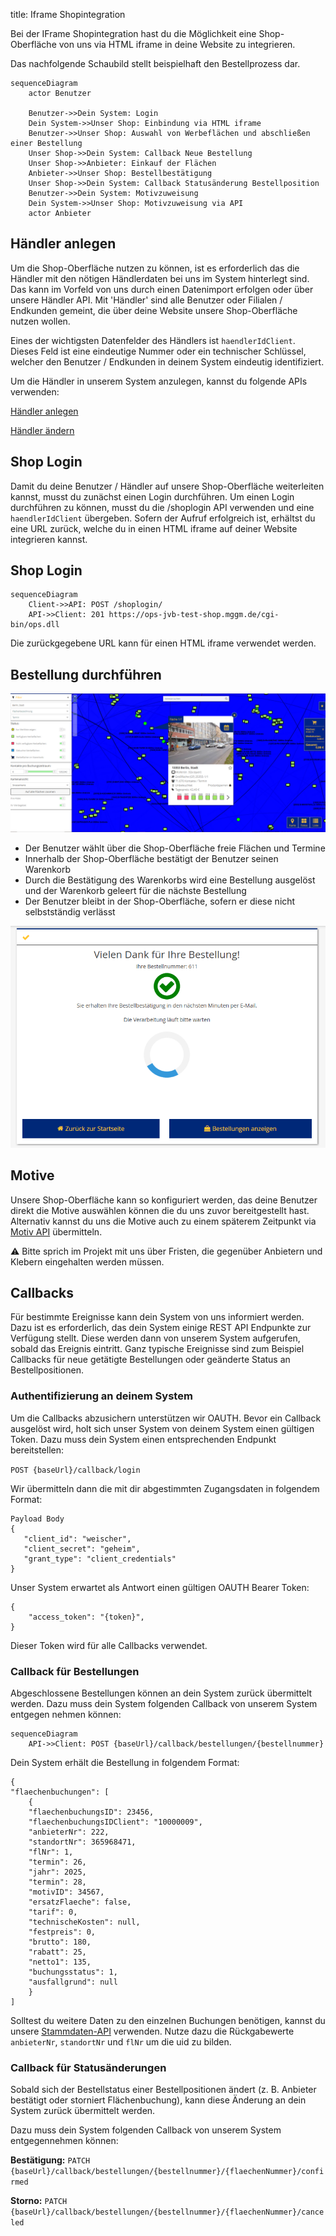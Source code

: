title: Iframe Shopintegration

Bei der IFrame Shopintegration hast du die Möglichkeit eine Shop-Oberfläche von uns via HTML iframe in deine Website zu integrieren.

Das nachfolgende Schaubild stellt beispielhaft den Bestellprozess dar.

``` mermaid
sequenceDiagram
    actor Benutzer
    
    Benutzer->>Dein System: Login
    Dein System->>Unser Shop: Einbindung via HTML iframe
    Benutzer->>Unser Shop: Auswahl von Werbeflächen und abschließen einer Bestellung
    Unser Shop->>Dein System: Callback Neue Bestellung
    Unser Shop->>Anbieter: Einkauf der Flächen
    Anbieter->>Unser Shop: Bestellbestätigung
    Unser Shop->>Dein System: Callback Statusänderung Bestellposition
    Benutzer->>Dein System: Motivzuweisung
    Dein System->>Unser Shop: Motivzuweisung via API
    actor Anbieter
```

## Händler anlegen

Um die Shop-Oberfläche nutzen zu können, ist es erforderlich das die Händler mit den nötigen Händlerdaten bei uns im System hinterlegt sind. Das kann im Vorfeld von uns durch einen Datenimport erfolgen oder über unsere Händler API. Mit 'Händler' sind alle Benutzer oder Filialen / Endkunden gemeint, die über deine Website unsere Shop-Oberfläche nutzen wollen.

Eines der wichtigsten Datenfelder des Händlers ist ```haendlerIdClient```. Dieses Feld ist eine eindeutige Nummer oder ein technischer Schlüssel, welcher den Benutzer / Endkunden in deinem System eindeutig identifiziert.

Um die Händler in unserem System anzulegen, kannst du folgende APIs verwenden:

[Händler anlegen]([https://](https://apim-jvb-we-prod.developer.azure-api.net/api-details#api=v0&operation=ops-shop-api-v0))

[Händler ändern]([https://](https://apim-jvb-we-prod.developer.azure-api.net/api-details#api=v0&operation=65e6ce5ae271b43a7fb63a5d))


## Shop Login

Damit du deine Benutzer / Händler auf unsere Shop-Oberfläche weiterleiten kannst, musst du zunächst einen Login durchführen. Um einen Login durchführen zu können, musst du die /shoplogin API verwenden und eine ```haendlerIdClient``` übergeben. Sofern der Aufruf erfolgreich ist, erhältst du eine URL zurück, welche du in einen HTML iframe auf deiner Website integrieren kannst.

## Shop Login

``` mermaid
sequenceDiagram
    Client->>API: POST /shoplogin/
    API->>Client: 201 https://ops-jvb-test-shop.mggm.de/cgi-bin/ops.dll
```

Die zurückgegebene URL kann für einen HTML iframe verwendet werden.

## Bestellung durchführen

![alt text](shopui.png)

- Der Benutzer wählt über die Shop-Oberfläche freie Flächen und Termine
- Innerhalb der Shop-Oberfläche bestätigt der Benutzer seinen Warenkorb
- Durch die Bestätigung des Warenkorbs wird eine Bestellung ausgelöst und der Warenkorb geleert für die nächste Bestellung
- Der Benutzer bleibt in der Shop-Oberfläche, sofern er diese nicht selbstständig verlässt

![alt text](checkout-done.png)

## Motive

Unsere Shop-Oberfläche kann so konfiguriert werden, das deine Benutzer direkt die Motive auswählen können die du uns zuvor bereitgestellt hast. Alternativ kannst du uns die Motive auch zu einem späterem Zeitpunkt via [Motiv API]([https://](https://apim-jvb-we-prod.developer.azure-api.net/api-details#api=order-api&operation=patch-bestellung)) übermitteln.

:warning: Bitte sprich im Projekt mit uns über Fristen, die  gegenüber Anbietern und Klebern eingehalten werden müssen.

## Callbacks

Für bestimmte Ereignisse kann dein System von uns informiert werden. Dazu ist es erforderlich, das dein System einige REST API Endpunkte zur Verfügung stellt. Diese werden dann von unserem System aufgerufen, sobald das Ereignis eintritt. Ganz typische Ereignisse sind zum Beispiel Callbacks für neue getätigte Bestellungen oder geänderte Status an Bestellpositionen.

### Authentifizierung an deinem System

Um die Callbacks abzusichern unterstützen wir OAUTH. Bevor ein Callback ausgelöst wird, holt sich unser System von deinem System einen gültigen Token. Dazu muss dein System einen entsprechenden Endpunkt bereitstellen:

```POST {baseUrl}/callback/login```

Wir übermitteln dann die mit dir abgestimmten Zugangsdaten in folgendem Format:

```
Payload Body
{
   "client_id": "weischer",
   "client_secret": "geheim",
   "grant_type": "client_credentials"
}
```

Unser System erwartet als Antwort einen gültigen OAUTH Bearer Token:

```
{
    "access_token": "{token}",
}
```

Dieser Token wird für alle Callbacks verwendet.

### Callback für Bestellungen

Abgeschlossene Bestellungen können an dein System zurück übermittelt werden. Dazu muss dein System folgenden Callback von unserem System entgegen nehmen können:

``` mermaid
sequenceDiagram
    API->>Client: POST {baseUrl}/callback/bestellungen/{bestellnummer}
```

Dein System erhält die Bestellung in folgendem Format:

```
{
"flaechenbuchungen": [
    {
    "flaechenbuchungsID": 23456,
    "flaechenbuchungsIDClient": "10000009",
    "anbieterNr": 222,
    "standortNr": 365968471,
    "flNr": 1,
    "termin": 26,
    "jahr": 2025,
    "termin": 28,
    "motivID": 34567,
    "ersatzFlaeche": false,
    "tarif": 0,
    "technischeKosten": null,
    "festpreis": 0,
    "brutto": 180,
    "rabatt": 25,
    "netto1": 135,
    "buchungsstatus": 1,
    "ausfallgrund": null
    }
]
```

Solltest du weitere Daten zu den einzelnen Buchungen benötigen, kannst du unsere [Stammdaten-API](https://apim-jvb-we-prod.developer.azure-api.net/api-details#api=weischer-stammdaten-api-v3&operation=get-api-v3-grossflaechen-search-uid-uid-geschaeftsjahr-geschaeftsjahr) verwenden. Nutze dazu die Rückgabewerte ```anbieterNr```, ```standortNr``` und ```flNr``` um die uid zu bilden.

### Callback für Statusänderungen

Sobald sich der Bestellstatus einer Bestellpositionen ändert (z. B. Anbieter bestätigt oder storniert Flächenbuchung), kann diese Änderung an dein System zurück übermittelt werden.

Dazu muss dein System folgenden Callback von unserem System entgegennehmen können:

__Bestätigung:__
```PATCH {baseUrl}/callback/bestellungen/{bestellnummer}/{flaechenNummer}/confirmed```


__Storno:__
```PATCH {baseUrl}/callback/bestellungen/{bestellnummer}/{flaechenNummer}/canceled```